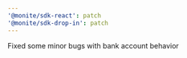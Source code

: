 ```yaml
---
'@monite/sdk-react': patch
'@monite/sdk-drop-in': patch
---
```


Fixed some minor bugs with bank account behavior
